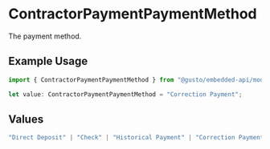 # ContractorPaymentPaymentMethod

The payment method.

## Example Usage

```typescript
import { ContractorPaymentPaymentMethod } from "@gusto/embedded-api/models/components";

let value: ContractorPaymentPaymentMethod = "Correction Payment";
```

## Values

```typescript
"Direct Deposit" | "Check" | "Historical Payment" | "Correction Payment"
```